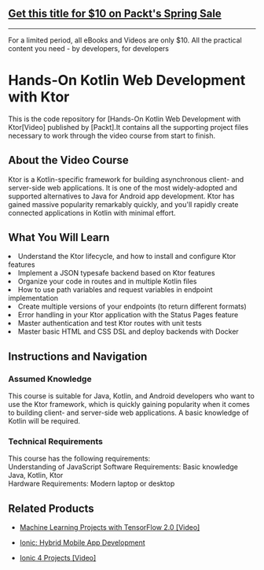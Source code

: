 ## [Get this title for $10 on Packt's Spring Sale](https://www.packt.com/V14037?utm_source=github&utm_medium=packt-github-repo&utm_campaign=spring_10_dollar_2022)
-----
For a limited period, all eBooks and Videos are only $10. All the practical content you need \- by developers, for developers


# Hands-On Kotlin Web Development with Ktor
This is the code repository for [Hands-On Kotlin Web Development with Ktor[Video] published by [Packt].It contains all the supporting project files necessary to work through the video course from start to finish.



## About the Video Course
Ktor is a Kotlin-specific framework for building asynchronous client- and server-side web applications. It is one of the most widely-adopted and supported alternatives to Java for Android app development. Ktor has gained massive popularity remarkably quickly, and you'll rapidly create connected applications in Kotlin with minimal effort.	

<H2>What You Will Learn</H2>
<DIV class=book-info-will-learn-text>
<LI>Understand the Ktor lifecycle, and how to install and configure Ktor features
<LI>Implement a JSON typesafe backend based on Ktor features
<LI>Organize your code in routes and in multiple Kotlin files
<LI>How to use path variables and request variables in endpoint implementation
<LI>Create multiple versions of your endpoints (to return different formats)
<LI>Error handling in your Ktor application with the Status Pages feature
<LI>Master authentication and test Ktor routes with unit tests
<LI>Master basic HTML and CSS DSL and deploy backends with Docker
</UL></DIV>



## Instructions and Navigation
### Assumed Knowledge
This course is suitable for Java, Kotlin, and Android developers who want to use the Ktor framework, which is quickly gaining popularity when it comes to building client- and server-side web applications. A basic knowledge of Kotlin will be required.	


### Technical Requirements
This course has the following requirements:<br/>
Understanding of JavaScript
Software Requirements: Basic knowledge Java, Kotlin, Ktor <br/>
Hardware Requirements: Modern laptop or desktop <br/> 







## Related Products
* [Machine Learning Projects with TensorFlow 2.0 [Video]](https://www.packtpub.com/in/data/machine-learning-projects-with-tensorflow-2-0-video)


* [Ionic: Hybrid Mobile App Development](https://www.packtpub.com/application-development/ionic-hybrid-mobile-app-development)


* [Ionic 4 Projects [Video]](https://www.packtpub.com/mobile/ionic-4-projects-video)
